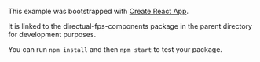 This example was bootstrapped with [Create React App](https://github.com/facebook/create-react-app).

It is linked to the directual-fps-components package in the parent directory for development purposes.

You can run `npm install` and then `npm start` to test your package.

